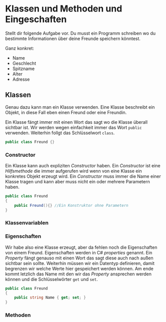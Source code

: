 # Klassen und Methoden und Eingeschaften

Stellt dir folgende Aufgabe vor. Du musst ein Programm schreiben wo du bestimmte Informationen über deine Freunde speichern könntest. 

Ganz konkret: 

* Name
* Geschlecht
* Spitzname
* Alter
* Adresse

## Klassen

Genau dazu kann man ein Klasse verwenden. Eine Klasse beschreibt ein Objekt, in diese Fall eben einen Freund oder eine Freundin.

Ein Klasse fängt immer mit einen Wort das sagt wo die Klasse überall sichtbar ist. Wir werden wegen einfachkeit immer das Wort ```public``` verwenden. Weiterhin follgt das Schlüsselwort ```class```.

```csharp
public class Freund {}
```

### Constructor
Ein Klasse kann auch expliziten _Constructor_ haben. Ein _Constructor_ ist eine _Hilfsmethode_ die immer aufgerufen wird wenn von eine Klasse ein konkretes Objekt erzeugt wird. Ein _Constructor_ muss immer die Name einer Klasse tragen und kann aber muss nicht ein oder mehrere Parametern haben.

```csharp
public class Freund 
{
    public Freund(){} //Ein Konstruktor ohne Parametern
}
```

### Klassenvariablen

### Eigenschaften

Wir habe also eine Klasse erzeugt, aber da fehlen noch die Eigenschaften von einem Freund. Eigenschaften werden in C# _properties_ genannt. Ein _Property_ fängt genauso mit einen Wort das sagt diese auch nach außen sichtbar sein sollte. Weiterhin müssen wir ein Datentyp definieren, damit begrenzen wir welche Werte hier gespeichert werden können. Am ende kommt letzlich das Name mit den wir das _Property_ ansprechen werden können und die Schlüsselwörter ```get``` und ```set```.

```csharp
public class Freund 
{
    public string Name { get; set; }
} 
```

### Methoden
